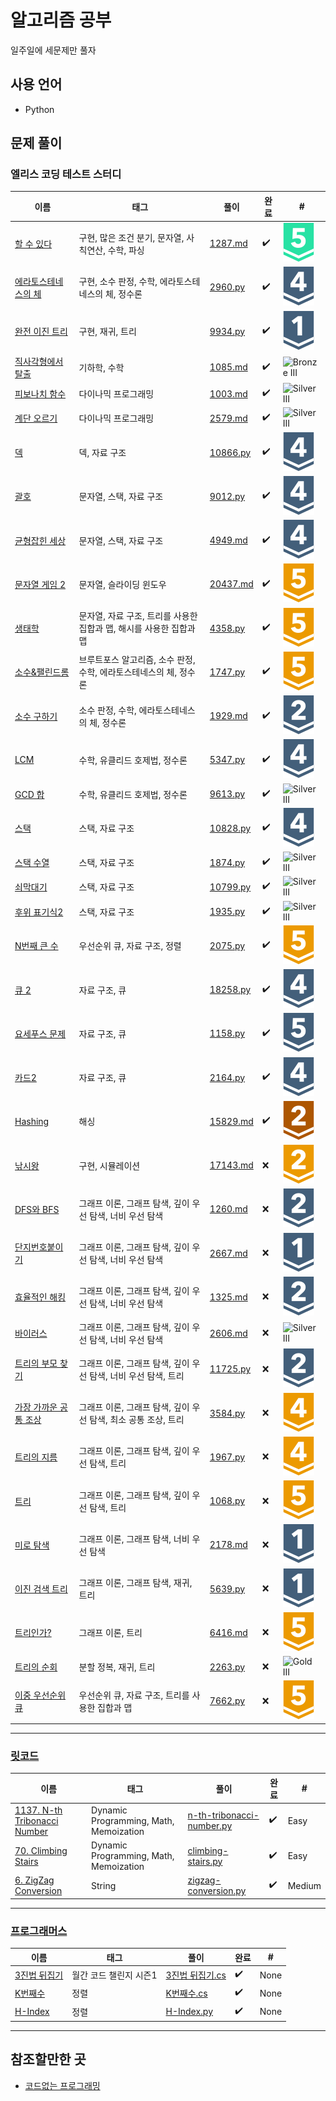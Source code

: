 # 알고리즘 공부

일주일에 세문제만 풀자

## 사용 언어

- Python

## 문제 풀이

### 엘리스 코딩 테스트 스터디

|                             이름                              |                                태그                                 |                                                         풀이                                                         | 완료 |     #      |
| ------------------------------------------------------------- | ------------------------------------------------------------------- | -------------------------------------------------------------------------------------------------------------------- | ---- | ---------- |
| [할 수 있다](https://www.acmicpc.net/problem/1287)            | 구현, 많은 조건 분기, 문자열, 사칙연산, 수학, 파싱                  | [1287.md](./baekjoon/problems/%5B1287%5D%ED%95%A0%20%EC%88%98%20%EC%9E%88%EB%8B%A4)                                  | ✔️   | ![Platinum V](./assets/16.svg) |
| [에라토스테네스의 체](https://www.acmicpc.net/problem/2960)   | 구현, 소수 판정, 수학, 에라토스테네스의 체, 정수론                  | [2960.py](./baekjoon/week_03/18_2960)                                                                                | ✔️   | ![![Silver I](./assets/10.svg)V](./assets/7.svg)  |
| [완전 이진 트리](https://www.acmicpc.net/problem/9934)        | 구현, 재귀, 트리                                                    | [9934.py](./baekjoon/week_03/21_9934)                                                                                | ✔️   | ![Silver I](./assets/10.svg)   |
| [직사각형에서 탈출](https://www.acmicpc.net/problem/1085)     | 기하학, 수학                                                        | [1085.md](./baekjoon/problems/%5B1085%5D%EC%A7%81%EC%82%AC%EA%B0%81%ED%98%95%EC%97%90%EC%84%9C%20%ED%83%88%EC%B6%9C) | ✔️   | ![![![Bronze I](./assets/5.svg)I](./assets/4.svg)I](./assets/3.svg) |
| [피보나치 함수](https://www.acmicpc.net/problem/1003)         | 다이나믹 프로그래밍                                                 | [1003.md](./baekjoon/problems/%5B1003%5D%ED%94%BC%EB%B3%B4%EB%82%98%EC%B9%98%20%ED%95%A8%EC%88%98)                   | ✔️   | ![![![Silver I](./assets/10.svg)I](./assets/9.svg)I](./assets/8.svg) |
| [계단 오르기](https://www.acmicpc.net/problem/2579)           | 다이나믹 프로그래밍                                                 | [2579.md](./baekjoon/problems/%5B2579%5D%EA%B3%84%EB%8B%A8%20%EC%98%A4%EB%A5%B4%EA%B8%B0)                            | ✔️   | ![![![Silver I](./assets/10.svg)I](./assets/9.svg)I](./assets/8.svg) |
| [덱](https://www.acmicpc.net/problem/10866)                   | 덱, 자료 구조                                                       | [10866.py](./baekjoon/week_01/06_10866)                                                                              | ✔️   | ![![Silver I](./assets/10.svg)V](./assets/7.svg)  |
| [괄호](https://www.acmicpc.net/problem/9012)                  | 문자열, 스택, 자료 구조                                             | [9012.py](./baekjoon/week_01/03_9012)                                                                                | ✔️   | ![![Silver I](./assets/10.svg)V](./assets/7.svg)  |
| [균형잡힌 세상](https://www.acmicpc.net/problem/4949)         | 문자열, 스택, 자료 구조                                             | [4949.md](./baekjoon/problems/%5B4949%5D%EA%B7%A0%ED%98%95%EC%9E%A1%ED%9E%8C%20%EC%84%B8%EC%83%81)                   | ✔️   | ![![Silver I](./assets/10.svg)V](./assets/7.svg)  |
| [문자열 게임 2](https://www.acmicpc.net/problem/20437)        | 문자열, 슬라이딩 윈도우                                             | [20437.md](./baekjoon/problems/%5B20437%5D%EB%AC%B8%EC%9E%90%EC%97%B4%20%EA%B2%8C%EC%9E%84%202)                      | ✔️   | ![Gold V](./assets/11.svg)     |
| [생태학](https://www.acmicpc.net/problem/4358)                | 문자열, 자료 구조, 트리를 사용한 집합과 맵, 해시를 사용한 집합과 맵 | [4358.py](./baekjoon/week_02/13_4358)                                                                                | ✔️   | ![Gold V](./assets/11.svg)     |
| [소수&팰린드롬](https://www.acmicpc.net/problem/1747)         | 브루트포스 알고리즘, 소수 판정, 수학, 에라토스테네스의 체, 정수론   | [1747.py](./baekjoon/week_03/24_1747)                                                                                | ✔️   | ![Gold V](./assets/11.svg)     |
| [소수 구하기](https://www.acmicpc.net/problem/1929)           | 소수 판정, 수학, 에라토스테네스의 체, 정수론                        | [1929.md](./baekjoon/problems/%5B1929%5D%EC%86%8C%EC%88%98%20%EA%B5%AC%ED%95%98%EA%B8%B0)                            | ✔️   | ![![Silver I](./assets/10.svg)I](./assets/9.svg)  |
| [LCM](https://www.acmicpc.net/problem/5347)                   | 수학, 유클리드 호제법, 정수론                                       | [5347.py](./baekjoon/week_03/19_5347)                                                                                | ✔️   | ![![Silver I](./assets/10.svg)V](./assets/7.svg)  |
| [GCD 합](https://www.acmicpc.net/problem/9613)                | 수학, 유클리드 호제법, 정수론                                       | [9613.py](./baekjoon/week_03/20_9613)                                                                                | ✔️   | ![![![Silver I](./assets/10.svg)I](./assets/9.svg)I](./assets/8.svg) |
| [스택](https://www.acmicpc.net/problem/10828)                 | 스택, 자료 구조                                                     | [10828.py](./baekjoon/week_01/02_10828)                                                                              | ✔️   | ![![Silver I](./assets/10.svg)V](./assets/7.svg)  |
| [스택 수열](https://www.acmicpc.net/problem/1874)             | 스택, 자료 구조                                                     | [1874.py](./baekjoon/week_01/07_1874)                                                                                | ✔️   | ![![![Silver I](./assets/10.svg)I](./assets/9.svg)I](./assets/8.svg) |
| [쇠막대기](https://www.acmicpc.net/problem/10799)             | 스택, 자료 구조                                                     | [10799.py](./baekjoon/week_01/09_10799)                                                                              | ✔️   | ![![![Silver I](./assets/10.svg)I](./assets/9.svg)I](./assets/8.svg) |
| [후위 표기식2](https://www.acmicpc.net/problem/1935)          | 스택, 자료 구조                                                     | [1935.py](./baekjoon/week_01/08_1935)                                                                                | ✔️   | ![![![Silver I](./assets/10.svg)I](./assets/9.svg)I](./assets/8.svg) |
| [N번째 큰 수](https://www.acmicpc.net/problem/2075)           | 우선순위 큐, 자료 구조, 정렬                                        | [2075.py](./baekjoon/week_02/12_2075)                                                                                | ✔️   | ![Gold V](./assets/11.svg)     |
| [큐 2](https://www.acmicpc.net/problem/18258)                 | 자료 구조, 큐                                                       | [18258.py](./baekjoon/week_01/04_18258)                                                                              | ✔️   | ![![Silver I](./assets/10.svg)V](./assets/7.svg)  |
| [요세푸스 문제](https://www.acmicpc.net/problem/1158)         | 자료 구조, 큐                                                       | [1158.py](./baekjoon/week_01/01_1158)                                                                                | ✔️   | ![Silver V](./assets/6.svg)   |
| [카드2](https://www.acmicpc.net/problem/2164)                 | 자료 구조, 큐                                                       | [2164.py](./baekjoon/week_01/05_2164)                                                                                | ✔️   | ![![Silver I](./assets/10.svg)V](./assets/7.svg)  |
| [Hashing](https://www.acmicpc.net/problem/15829)              | 해싱                                                                | [15829.md](./baekjoon/problems/%5B15829%5DHashing)                                                                   | ✔️   | ![![Bronze I](./assets/5.svg)I](./assets/4.svg)  |
| [낚시왕](https://www.acmicpc.net/problem/17143)               | 구현, 시뮬레이션                                                    | [17143.md](./baekjoon/problems/%5B17143%5D%EB%82%9A%EC%8B%9C%EC%99%95)                                               | ❌   | ![![Gold I](./assets/15.svg)I](./assets/14.svg)    |
| [DFS와 BFS](https://www.acmicpc.net/problem/1260)             | 그래프 이론, 그래프 탐색, 깊이 우선 탐색, 너비 우선 탐색            | [1260.md](./baekjoon/week_04/%5B1260%5DDFS%EC%99%80BFS)                                                              | ❌   | ![![Silver I](./assets/10.svg)I](./assets/9.svg)  |
| [단지번호붙이기](https://www.acmicpc.net/problem/2667)        | 그래프 이론, 그래프 탐색, 깊이 우선 탐색, 너비 우선 탐색            | [2667.md](./baekjoon/week_04/%5B2667%5D%EB%8B%A8%EC%A7%80%EB%B2%88%ED%98%B8%EB%B6%99%EC%9D%B4%EA%B8%B0)              | ❌   | ![Silver I](./assets/10.svg)   |
| [효율적인 해킹](https://www.acmicpc.net/problem/1325)         | 그래프 이론, 그래프 탐색, 깊이 우선 탐색, 너비 우선 탐색            | [1325.md](./baekjoon/week_04/%5B1325%5D%ED%9A%A8%EC%9C%A8%EC%A0%81%EC%9D%B8%ED%95%B4%ED%82%B9)                       | ❌   | ![![Silver I](./assets/10.svg)I](./assets/9.svg)  |
| [바이러스](https://www.acmicpc.net/problem/2606)              | 그래프 이론, 그래프 탐색, 깊이 우선 탐색, 너비 우선 탐색            | [2606.md](./baekjoon/week_04/%5B2606%5D%EB%B0%94%EC%9D%B4%EB%9F%AC%EC%8A%A4)                                         | ❌   | ![![![Silver I](./assets/10.svg)I](./assets/9.svg)I](./assets/8.svg) |
| [트리의 부모 찾기](https://www.acmicpc.net/problem/11725)     | 그래프 이론, 그래프 탐색, 깊이 우선 탐색, 너비 우선 탐색, 트리      | [11725.py](./baekjoon/week_02/14_11725)                                                                              | ❌   | ![![Silver I](./assets/10.svg)I](./assets/9.svg)  |
| [가장 가까운 공통 조상](https://www.acmicpc.net/problem/3584) | 그래프 이론, 그래프 탐색, 깊이 우선 탐색, 최소 공통 조상, 트리      | [3584.py](./baekjoon/week_02/16_3584)                                                                                | ❌   | ![![Gold I](./assets/15.svg)V](./assets/12.svg)    |
| [트리의 지름](https://www.acmicpc.net/problem/1967)           | 그래프 이론, 그래프 탐색, 깊이 우선 탐색, 트리                      | [1967.py](./baekjoon/week_02/15_1967)                                                                                | ❌   | ![![Gold I](./assets/15.svg)V](./assets/12.svg)    |
| [트리](https://www.acmicpc.net/problem/1068)                  | 그래프 이론, 그래프 탐색, 깊이 우선 탐색, 트리                      | [1068.py](./baekjoon/week_03/23_1068)                                                                                | ❌   | ![Gold V](./assets/11.svg)     |
| [미로 탐색](https://www.acmicpc.net/problem/2178)             | 그래프 이론, 그래프 탐색, 너비 우선 탐색                            | [2178.md](./baekjoon/week_04/%5B2178%5D%EB%AF%B8%EB%A1%9C%ED%83%90%EC%83%89)                                         | ❌   | ![Silver I](./assets/10.svg)   |
| [이진 검색 트리](https://www.acmicpc.net/problem/5639)        | 그래프 이론, 그래프 탐색, 재귀, 트리                                | [5639.py](./baekjoon/week_03/22_5639)                                                                                | ❌   | ![Silver I](./assets/10.svg)   |
| [트리인가?](https://www.acmicpc.net/problem/6416)             | 그래프 이론, 트리                                                   | [6416.md](./baekjoon/week_04/%5B6416%5D%ED%8A%B8%EB%A6%AC%EC%9D%B8%EA%B0%80)                                         | ❌   | ![Gold V](./assets/11.svg)     |
| [트리의 순회](https://www.acmicpc.net/problem/2263)           | 분할 정복, 재귀, 트리                                               | [2263.py](./baekjoon/week_02/17_2263)                                                                                | ❌   | ![![![Gold I](./assets/15.svg)I](./assets/14.svg)I](./assets/13.svg)   |
| [이중 우선순위 큐](https://www.acmicpc.net/problem/7662)      | 우선순위 큐, 자료 구조, 트리를 사용한 집합과 맵                     | [7662.py](./baekjoon/week_02/11_7662)                                                                                | ❌   | ![Gold V](./assets/11.svg)     |


---

### [릿코드](https://leetcode.com/)

|                                         이름                                          |                  태그                  |                                    풀이                                    | 완료 |   #    |
| ------------------------------------------------------------------------------------- | -------------------------------------- | -------------------------------------------------------------------------- | ---- | ------ |
| [1137. N-th Tribonacci Number](https://leetcode.com/problems/n-th-tribonacci-number/) | Dynamic Programming, Math, Memoization | [n-th-tribonacci-number.py](./leetcode/1137.%20N-th%20Tribonacci%20Number) | ✔️   | Easy   |
| [70. Climbing Stairs](https://leetcode.com/problems/climbing-stairs/)                 | Dynamic Programming, Math, Memoization | [climbing-stairs.py](./leetcode/70.%20Climbing%20Stairs)                   | ✔️   | Easy   |
| [6. ZigZag Conversion](https://leetcode.com/problems/zigzag-conversion/)              | String                                 | [zigzag-conversion.py](./leetcode/6.%20ZigZag%20Conversion)                | ✔️   | Medium |


---

### [프로그래머스](https://programmers.co.kr/)

|                                         이름                                          |          태그          |                                                                                      풀이                                                                                      | 완료 |  #   |
| ------------------------------------------------------------------------------------- | ---------------------- | ------------------------------------------------------------------------------------------------------------------------------------------------------------------------------ | ---- | ---- |
| [3진법 뒤집기](https://programmers.co.kr/learn/courses/30/lessons/68935)              | 월간 코드 챌린지 시즌1 | [3진법 뒤집기.cs](./programmers/%EC%9B%94%EA%B0%84%20%EC%BD%94%EB%93%9C%20%EC%B1%8C%EB%A6%B0%EC%A7%80%20%EC%8B%9C%EC%A6%8C1/3%EC%A7%84%EB%B2%95%20%EB%92%A4%EC%A7%91%EA%B8%B0) | ✔️   | None |
| [K번째수](https://programmers.co.kr/learn/courses/30/lessons/42748?language=csharp)   | 정렬                   | [K번째수.cs](./programmers/%EC%A0%95%EB%A0%AC/K%EB%B2%88%EC%A7%B8%EC%88%98)                                                                                                    | ✔️   | None |
| [H-Index](https://programmers.co.kr/learn/courses/30/lessons/42747?language=python3#) | 정렬                   | [H-Index.py](./programmers/%EC%A0%95%EB%A0%AC/H-Index)                                                                                                                         | ✔️   | None |


---

## 참조할만한 곳

- [코드없는 프로그래밍](https://www.youtube.com/channel/UCHcG02L6TSS-StkSbqVy6Fg)
